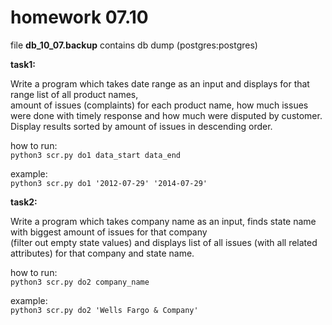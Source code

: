 # homework 07.10

file **db_10_07.backup** contains db dump (postgres:postgres)

**task1:**

Write a program which takes date range as an input and displays for that range list of all product names,  
amount of issues (complaints) for each product name, how much issues were done with timely response and how much were disputed by customer.  
Display results sorted by amount of issues in descending order.    

how to run:  
``python3 scr.py do1 data_start data_end``  

example:  
``python3 scr.py do1 '2012-07-29' '2014-07-29'``  

**task2:**  

Write a program which takes company name as an input, finds state name with biggest amount of issues for that company  
(filter out empty state values) and displays list of all issues (with all related attributes) for that company and state name.  

how to run:  
``python3 scr.py do2 company_name``  

example:  
``python3 scr.py do2 'Wells Fargo & Company'``   
